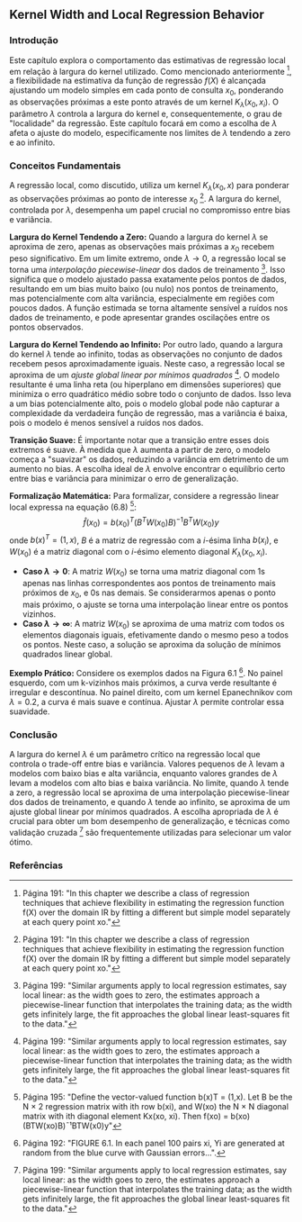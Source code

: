 ## Kernel Width and Local Regression Behavior

### Introdução
Este capítulo explora o comportamento das estimativas de regressão local em relação à largura do kernel utilizado. Como mencionado anteriormente [^1], a flexibilidade na estimativa da função de regressão $f(X)$ é alcançada ajustando um modelo simples em cada ponto de consulta $x_0$, ponderando as observações próximas a este ponto através de um kernel $K_{\lambda}(x_0, x_i)$. O parâmetro $\lambda$ controla a largura do kernel e, consequentemente, o grau de "localidade" da regressão. Este capítulo focará em como a escolha de $\lambda$ afeta o ajuste do modelo, especificamente nos limites de $\lambda$ tendendo a zero e ao infinito.

### Conceitos Fundamentais
A regressão local, como discutido, utiliza um kernel $K_{\lambda}(x_0, x)$ para ponderar as observações próximas ao ponto de interesse $x_0$ [^1]. A largura do kernel, controlada por $\lambda$, desempenha um papel crucial no compromisso entre bias e variância.

**Largura do Kernel Tendendo a Zero:**
Quando a largura do kernel $\lambda$ se aproxima de zero, apenas as observações mais próximas a $x_0$ recebem peso significativo. Em um limite extremo, onde $\lambda \rightarrow 0$, a regressão local se torna uma *interpolação piecewise-linear* dos dados de treinamento [^9]. Isso significa que o modelo ajustado passa exatamente pelos pontos de dados, resultando em um bias muito baixo (ou nulo) nos pontos de treinamento, mas potencialmente com alta variância, especialmente em regiões com poucos dados. A função estimada se torna altamente sensível a ruídos nos dados de treinamento, e pode apresentar grandes oscilações entre os pontos observados.

**Largura do Kernel Tendendo ao Infinito:**
Por outro lado, quando a largura do kernel $\lambda$ tende ao infinito, todas as observações no conjunto de dados recebem pesos aproximadamente iguais. Neste caso, a regressão local se aproxima de um *ajuste global linear por mínimos quadrados* [^9]. O modelo resultante é uma linha reta (ou hiperplano em dimensões superiores) que minimiza o erro quadrático médio sobre todo o conjunto de dados. Isso leva a um bias potencialmente alto, pois o modelo global pode não capturar a complexidade da verdadeira função de regressão, mas a variância é baixa, pois o modelo é menos sensível a ruídos nos dados.

**Transição Suave:**
É importante notar que a transição entre esses dois extremos é suave. À medida que $\lambda$ aumenta a partir de zero, o modelo começa a "suavizar" os dados, reduzindo a variância em detrimento de um aumento no bias. A escolha ideal de $\lambda$ envolve encontrar o equilíbrio certo entre bias e variância para minimizar o erro de generalização.

**Formalização Matemática:**
Para formalizar, considere a regressão linear local expressa na equação (6.8) [^5]:
$$ \hat{f}(x_0) = b(x_0)^T (B^T W(x_0) B)^{-1} B^T W(x_0) y $$
onde $b(x)^T = (1, x)$, $B$ é a matriz de regressão com a $i$-ésima linha $b(x_i)$, e $W(x_0)$ é a matriz diagonal com o $i$-ésimo elemento diagonal $K_{\lambda}(x_0, x_i)$.

*   **Caso $\lambda \rightarrow 0$**: A matriz $W(x_0)$ se torna uma matriz diagonal com 1s apenas nas linhas correspondentes aos pontos de treinamento mais próximos de $x_0$, e 0s nas demais. Se considerarmos apenas o ponto mais próximo, o ajuste se torna uma interpolação linear entre os pontos vizinhos.
*   **Caso $\lambda \rightarrow \infty$**: A matriz $W(x_0)$ se aproxima de uma matriz com todos os elementos diagonais iguais, efetivamente dando o mesmo peso a todos os pontos. Neste caso, a solução se aproxima da solução de mínimos quadrados linear global.

**Exemplo Prático:**
Considere os exemplos dados na Figura 6.1 [^2]. No painel esquerdo, com um k-vizinhos mais próximos, a curva verde resultante é irregular e descontínua. No painel direito, com um kernel Epanechnikov com $\lambda = 0.2$, a curva é mais suave e contínua. Ajustar $\lambda$ permite controlar essa suavidade.

### Conclusão
A largura do kernel $\lambda$ é um parâmetro crítico na regressão local que controla o trade-off entre bias e variância. Valores pequenos de $\lambda$ levam a modelos com baixo bias e alta variância, enquanto valores grandes de $\lambda$ levam a modelos com alto bias e baixa variância. No limite, quando $\lambda$ tende a zero, a regressão local se aproxima de uma interpolação piecewise-linear dos dados de treinamento, e quando $\lambda$ tende ao infinito, se aproxima de um ajuste global linear por mínimos quadrados. A escolha apropriada de $\lambda$ é crucial para obter um bom desempenho de generalização, e técnicas como validação cruzada [^9] são frequentemente utilizadas para selecionar um valor ótimo.

### Referências
[^1]: Página 191: "In this chapter we describe a class of regression techniques that achieve flexibility in estimating the regression function f(X) over the domain IR by fitting a different but simple model separately at each query point xo."
[^2]: Página 192: "FIGURE 6.1. In each panel 100 pairs xi, Yi are generated at random from the blue curve with Gaussian errors...".
[^5]: Página 195: "Define the vector-valued function b(x)T = (1,x). Let B be the N × 2 regression matrix with ith row b(xi), and W(xo) the N × N diagonal matrix with ith diagonal element Kx(xo, xi). Then f(xo) = b(xo) (BTW(xo)B)¯¹BTW(x0)y"
[^9]: Página 199: "Similar arguments apply to local regression estimates, say local linear: as the width goes to zero, the estimates approach a piecewise-linear function that interpolates the training data; as the width gets infinitely large, the fit approaches the global linear least-squares fit to the data."
<!-- END -->